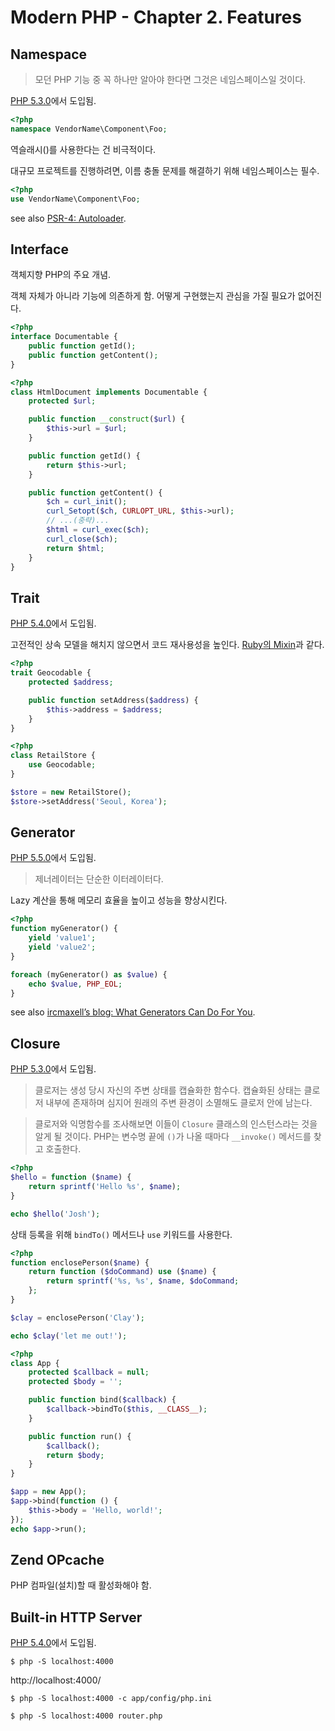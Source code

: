 # Modern PHP - Chapter 2. Features

## Namespace
> 모던 PHP 기능 중 꼭 하나만 알아야 한다면 그것은 네임스페이스일 것이다.

[PHP 5.3.0](http://php.net/releases/5_3_0.php)에서 도입됨.

```php
<?php
namespace VendorName\Component\Foo;
```

역슬래시(\)를 사용한다는 건 비극적이다.

대규모 프로젝트를 진행하려면, 이름 충돌 문제를 해결하기 위해 네임스페이스는 필수.


```php
<?php
use VendorName\Component\Foo;
```

see also [PSR-4: Autoloader](http://www.php-fig.org/psr/psr-4/).

## Interface
객체지향 PHP의 주요 개념.

객체 자체가 아니라 기능에 의존하게 함. 어떻게 구현했는지 관심을 가질 필요가 없어진다.

```php
<?php
interface Documentable {
    public function getId();
    public function getContent();
}
```

```php
<?php
class HtmlDocument implements Documentable {
    protected $url;

    public function __construct($url) {
        $this->url = $url;
    }

    public function getId() {
        return $this->url;
    }

    public function getContent() {
        $ch = curl_init();
        curl_Setopt($ch, CURLOPT_URL, $this->url);
        // ...(중략)...
        $html = curl_exec($ch);
        curl_close($ch);
        return $html;
    }
}
```

## Trait
[PHP 5.4.0](http://php.net/releases/5_4_0.php)에서 도입됨.

고전적인 상속 모델을 해치지 않으면서 코드 재사용성을 높인다. [Ruby의 Mixin](http://ruby-doc.com/docs/ProgrammingRuby/html/tut_modules.html)과 같다.

```php
<?php
trait Geocodable {
    protected $address;

    public function setAddress($address) {
        $this->address = $address;
    }
}
```

```php
<?php
class RetailStore {
    use Geocodable;
}
```

```php
$store = new RetailStore();
$store->setAddress('Seoul, Korea');
```

## Generator
[PHP 5.5.0](http://php.net/releases/5_5_0.php)에서 도입됨.

> 제너레이터는 단순한 이터레이터다.

Lazy 계산을 통해 메모리 효율을 높이고 성능을 향상시킨다.

```php
<?php
function myGenerator() {
    yield 'value1';
    yield 'value2';
}
```

```php
foreach (myGenerator() as $value) {
    echo $value, PHP_EOL;
}
```

see also [ircmaxell’s blog: What Generators Can Do For You](http://blog.ircmaxell.com/2012/07/what-generators-can-do-for-you.html).

## Closure
[PHP 5.3.0](http://php.net/releases/5_3_0.php)에서 도입됨.

> 클로저는 생성 당시 자신의 주변 상태를 캡슐화한 함수다.
> 캡슐화된 상태는 클로저 내부에 존재하며 심지어 원래의 주변 환경이 소멸해도 클로저 안에 남는다.

> 클로저와 익명함수를 조사해보면 이들이 `Closure` 클래스의 인스턴스라는 것을 알게 될 것이다.
> PHP는 변수명 끝에 `()`가 나올 때마다 `__invoke()` 메서드를 찾고 호출한다.

```php
<?php
$hello = function ($name) {
    return sprintf('Hello %s', $name);
}

echo $hello('Josh');
```

상태 등록을 위해 `bindTo()` 메서드나 `use` 키워드를 사용한다.

```php
<?php
function enclosePerson($name) {
    return function ($doCommand) use ($name) {
        return sprintf('%s, %s', $name, $doCommand;
    };
}

$clay = enclosePerson('Clay');

echo $clay('let me out!');
```

```php
<?php
class App {
    protected $callback = null;
    protected $body = '';

    public function bind($callback) {
        $callback->bindTo($this, __CLASS__);
    }

    public function run() {
        $callback();
        return $body;
    }
}

$app = new App();
$app->bind(function () {
    $this->body = 'Hello, world!';
});
echo $app->run();
```

## Zend OPcache
PHP 컴파일(설치)할 때 활성화해야 함.

## Built-in HTTP Server
[PHP 5.4.0](http://php.net/releases/5_4_0.php)에서 도입됨.

```
$ php -S localhost:4000
```

http://localhost:4000/

```
$ php -S localhost:4000 -c app/config/php.ini
```

```
$ php -S localhost:4000 router.php
```

